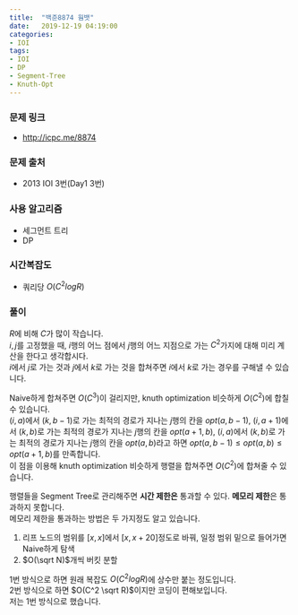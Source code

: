 ```yaml
---
title:  "백준8874 웜뱃"
date:   2019-12-19 04:19:00
categories:
- IOI
tags:
- IOI
- DP
- Segment-Tree
- Knuth-Opt
---
```


### 문제 링크
* http://icpc.me/8874

### 문제 출처
* 2013 IOI 3번(Day1 3번)

### 사용 알고리즘
* 세그먼트 트리
* DP

### 시간복잡도
* 쿼리당 $O(C^2 log R)$

### 풀이
$R$에 비해 $C$가 많이 작습니다.<br>$i, j$를 고정했을 때, $i$행의 어느 점에서 $j$행의 어느 지점으로 가는 $C^2$가지에 대해 미리 계산을 한다고 생각합시다.<br>$i$에서 $j$로 가는 것과 $j$에서 $k$로 가는 것을 합쳐주면 $i$에서 $k$로 가는 경우를 구해낼 수 있습니다.

Naive하게 합쳐주면 $O(C^3)$이 걸리지만, knuth optimization 비슷하게 $O(C^2)$에 합칠 수 있습니다.<Br>$(i, a)$에서 $(k, b-1)$로 가는 최적의 경로가 지나는 $j$행의 칸을 $opt(a, b-1)$, $(i, a+1)$에서 $(k, b)$로 가는 최적의 경로가 지나는 $j$행의 칸을 $opt(a+1, b)$, $(i, a)$에서 $(k, b)$로 가는 최적의 경로가 지나는 $j$행의 칸을 $opt(a, b)$라고 하면 $opt(a, b-1) ≤ opt(a, b) ≤ opt(a+1, b)$를 만족합니다.<br>이 점을 이용해 knuth optimization 비슷하게 행렬을 합쳐주면 $O(C^2)$에 합쳐줄 수 있습니다.

행렬들을 Segment Tree로 관리해주면 **시간 제한은** 통과할 수 있다. **메모리 제한**은 통과하지 못합니다.<Br>메모리 제한을 통과하는 방법은 두 가지정도 알고 있습니다.

1. 리프 노드의 범위를 $[x, x]$에서 $[x, x+20]$정도로 바꿔, 일정 범위 밑으로 들어가면 Naive하게 탐색
2. $O(\sqrt N)$개씩 버킷 분할

1번 방식으로 하면 원래 복잡도 $O(C^2 log R)$에 상수만 붙는 정도입니다.<br>2번 방식으로 하면 $O(C^2 \sqrt R)$이지만 코딩이 편해보입니다.<br>저는 1번 방식으로 했습니다.
